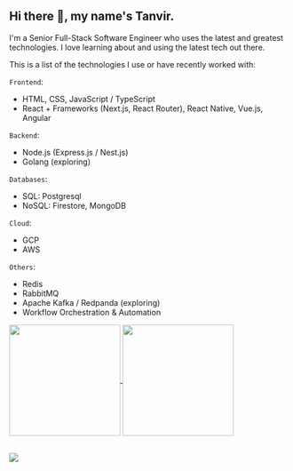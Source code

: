 ## Hi there :wave:, my name's Tanvir.

I'm a Senior Full-Stack Software Engineer who uses the latest and greatest technologies. I love learning about and using the latest tech out there. 

This is a list of the technologies I use or have recently worked with:

`Frontend`:
- HTML, CSS, JavaScript / TypeScript
- React + Frameworks (Next.js, React Router), React Native, Vue.js, Angular

`Backend`:
- Node.js (Express.js / Nest.js)
- Golang (exploring)

`Databases`:
- SQL: Postgresql
- NoSQL: Firestore, MongoDB

`Cloud`:
- GCP
- AWS

`Others`:
- Redis
- RabbitMQ
- Apache Kafka / Redpanda (exploring)
- Workflow Orchestration & Automation

<div>
  <a href="https://github.com/m-t-a97/github-readme-stats">
    <img height=200 align="center" src="https://github-readme-stats.vercel.app/api?username=m-t-a97&show_icons=true&show=prs_merged,prs_merged_percentage&theme=radical" />
  </a>
  <a href="https://github.com/m-t-a97/convoychat">
    <img height=200 align="center" src="https://github-readme-stats.vercel.app/api/top-langs?username=m-t-a97&layout=donut&langs_count=5&hide=solidity,vue,scss,dockerfile,shell&card_width=320" />
  </a>
</div>

<br/>

![](https://komarev.com/ghpvc/?username=m-t-a97&color=blue&label=PROFILE+VIEWS&abbreviated=true)
